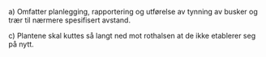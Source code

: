 a) Omfatter planlegging, rapportering og utførelse av tynning av busker og trær til nærmere spesifisert avstand.

c) Plantene skal kuttes så langt ned mot rothalsen at de ikke etablerer seg på nytt.

